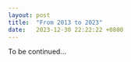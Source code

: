 ```yaml
---
layout: post
title:  "From 2013 to 2023"
date:   2023-12-30 22:22:22 +0800
---
```


To be continued...